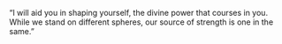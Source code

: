 “I will aid you in shaping yourself, the divine power that courses in you. While we stand on different spheres, our source of strength is one in the same.”